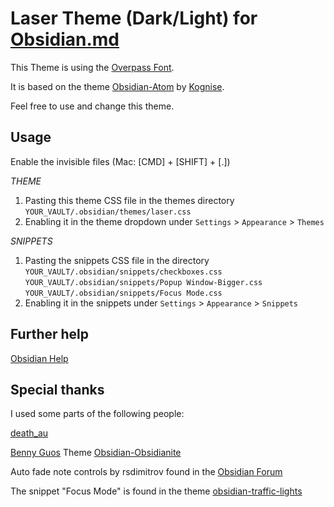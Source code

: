 # Laser Theme (Dark/Light) for [Obsidian.md](https://obsidian.md/)

This Theme is using the [Overpass Font](https://overpassfont.org/).

It is based on the theme [Obsidian-Atom](https://github.com/kognise/obsidian-atom) by [Kognise](https://github.com/kognise).

Feel free to use and change this theme. 

## Usage

Enable the invisible files (Mac: [CMD] + [SHIFT] + [.])

*THEME*
1.  Pasting this theme CSS file in the themes directory `YOUR_VAULT/.obsidian/themes/laser.css`
2.  Enabling it in the theme dropdown under `Settings` > `Appearance` > `Themes`

*SNIPPETS*
1.  Pasting the snippets CSS file in the  directory `YOUR_VAULT/.obsidian/snippets/checkboxes.css`
	`YOUR_VAULT/.obsidian/snippets/Popup Window-Bigger.css`
	`YOUR_VAULT/.obsidian/snippets/Focus Mode.css`
1.  Enabling it in the snippets under `Settings` > `Appearance` > `Snippets`

## Further help
[Obsidian Help](https://help.obsidian.md/How+to/Add+custom+styles)

## Special thanks
I used some parts of the following people:

[death_au](https://github.com/deathau)

[Benny Guos](https://github.com/bennyxguo) Theme [Obsidian-Obsidianite](https://github.com/TriDiamond/Obsidian-Obsidianite)

Auto fade note controls by rsdimitrov found in the [Obsidian Forum](https://forum.obsidian.md/t/meta-post-common-css-hacks/1978/10)

The snippet "Focus Mode" is found in the theme [obsidian-traffic-lights](https://github.com/elliotboyd/obsidian-traffic-lights)
